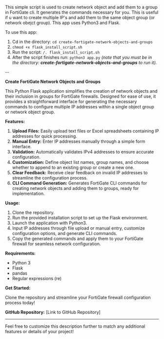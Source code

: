This simple script is used to create network object and add them to a group in FortiGate cli. It generates the commands necessary for you. 
This is useful if u want to create multiple IP's and add them to the same object group (or network obejct group).
This app uses Python3 and Flask.


To use this app:
1.	Cd in the directory: `cd create-fortigate-network-objects-and-groups`
2.	`chmod +x flask_install_script.sh`
3.	Run the script: `/. flask_install_script.sh`
4.	After the script finishes run: `python3 app.py` *(note that you must be in the directory: **create-fortigate-network-objects-and-groups** to run it).*

--

**Create FortiGate Network Objects and Groups**

This Python Flask application simplifies the creation of network objects and their inclusion in groups for FortiGate firewalls. Designed for ease of use, it provides a straightforward interface for generating the necessary commands to configure multiple IP addresses within a single object group or network object group.

**Features:**

1. **Upload Files:** Easily upload text files or Excel spreadsheets containing IP addresses for quick processing.
2. **Manual Entry:** Enter IP addresses manually through a simple form interface.
3. **Validation:** Automatically validates IPv4 addresses to ensure accurate configuration.
4. **Customization:** Define object list names, group names, and choose whether to append to an existing group or create a new one.
5. **Clear Feedback:** Receive clear feedback on invalid IP addresses to streamline the configuration process.
6. **CLI Command Generation:** Generates FortiGate CLI commands for creating network objects and adding them to groups, ready for implementation.

**Usage:**

1. Clone the repository.
2. Run the provided installation script to set up the Flask environment.
3. Launch the application with Python3.
4. Input IP addresses through file upload or manual entry, customize configuration options, and generate CLI commands.
5. Copy the generated commands and apply them to your FortiGate firewall for seamless network configuration.

**Requirements:**

- Python 3
- Flask
- pandas
- Regular expressions (re)

**Get Started:**

Clone the repository and streamline your FortiGate firewall configuration process today!

**GitHub Repository:** [Link to GitHub Repository]

---

Feel free to customize this description further to match any additional features or details of your project!